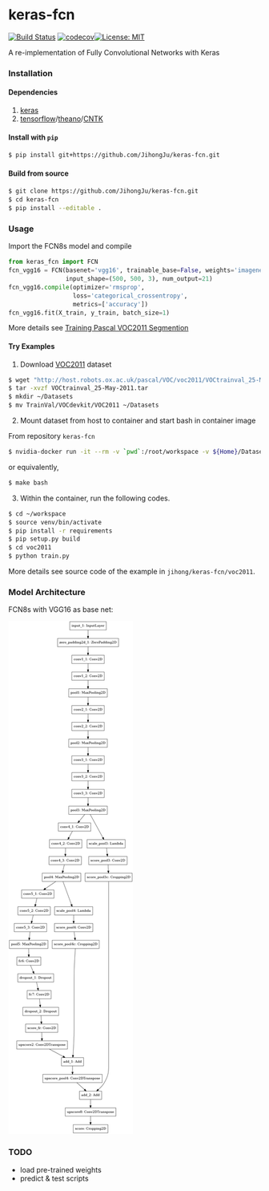 # keras-fcn

[![Build Status](https://travis-ci.org/JihongJu/keras-fcn.svg?branch=master)](https://travis-ci.org/JihongJu/keras-fcn) [![codecov](https://codecov.io/gh/jihongju/keras-fcn/branch/master/graph/badge.svg)](https://codecov.io/gh/jihongju/keras-fcn)[![License: MIT](https://img.shields.io/badge/License-MIT-yellow.svg)](https://opensource.org/licenses/MIT)

A re-implementation of Fully Convolutional Networks with Keras

### Installation

#### Dependencies


1. [keras](https://keras.io/#installation)
2. [tensorflow](https://www.tensorflow.org/install/)/[theano](http://deeplearning.net/software/theano/install.html)/[CNTK](https://docs.microsoft.com/en-us/cognitive-toolkit/Setup-CNTK-on-your-machine)


#### Install with `pip`

```bash
$ pip install git+https://github.com/JihongJu/keras-fcn.git
```


#### Build from source

```bash
$ git clone https://github.com/JihongJu/keras-fcn.git
$ cd keras-fcn
$ pip install --editable .
```

### Usage

Import the FCN8s model and compile

```python
from keras_fcn import FCN
fcn_vgg16 = FCN(basenet='vgg16', trainable_base=False, weights='imagenet'
                input_shape=(500, 500, 3), num_output=21)
fcn_vgg16.compile(optimizer='rmsprop',
                  loss='categorical_crossentropy',
                  metrics=['accuracy'])
fcn_vgg16.fit(X_train, y_train, batch_size=1)
```

More details see [Training Pascal VOC2011 Segmention](https://github.com/JihongJu/keras-fcn/blob/develop/voc2011/train.py)

#### Try Examples

1. Download [VOC2011](http://host.robots.ox.ac.uk/pascal/VOC/voc2011/) dataset

```bash
$ wget "http://host.robots.ox.ac.uk/pascal/VOC/voc2011/VOCtrainval_25-May-2011.tar"
$ tar -xvzf VOCtrainval_25-May-2011.tar
$ mkdir ~/Datasets
$ mv TrainVal/VOCdevkit/VOC2011 ~/Datasets
```

2. Mount dataset from host to container and start bash in container image

From repository `keras-fcn`

```bash
$ nvidia-docker run -it --rm -v `pwd`:/root/workspace -v ${Home}/Datasets/:/root/workspace/data jihong/keras-gpu bash
```

or equivalently,
```bash
$ make bash
```

3. Within the container, run the following codes.

```bash
$ cd ~/workspace
$ source venv/bin/activate
$ pip install -r requirements
$ pip setup.py build
$ cd voc2011
$ python train.py
```

More details see source code of the example in `jihong/keras-fcn/voc2011`.


### Model Architecture

FCN8s with VGG16 as base net:

![fcn_vgg16](fcn_vgg16.png)


### TODO

 - load pre-trained weights
 - predict & test scripts

